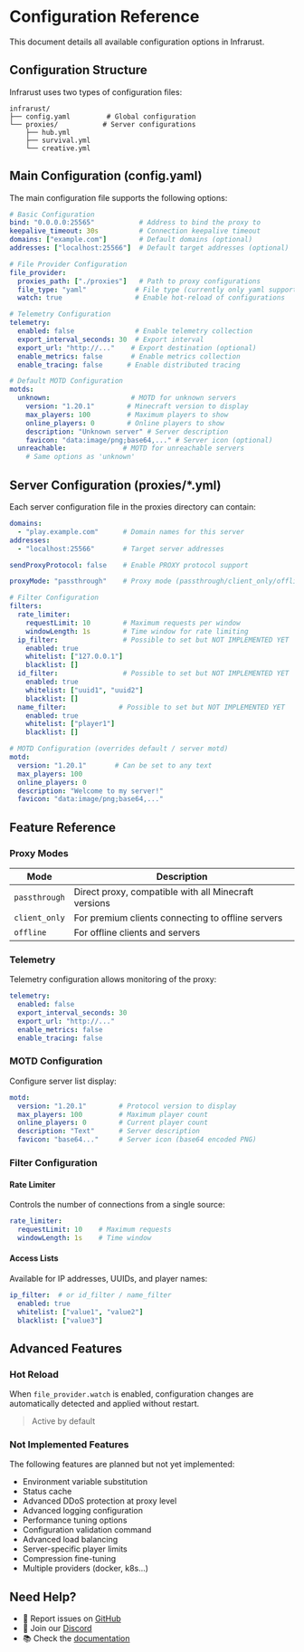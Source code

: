 # Configuration Reference

This document details all available configuration options in Infrarust.

## Configuration Structure

Infrarust uses two types of configuration files:

```
infrarust/
├── config.yaml         # Global configuration
└── proxies/           # Server configurations
    ├── hub.yml
    ├── survival.yml
    └── creative.yml
```

## Main Configuration (config.yaml)

The main configuration file supports the following options:

```yaml
# Basic Configuration
bind: "0.0.0.0:25565"           # Address to bind the proxy to
keepalive_timeout: 30s          # Connection keepalive timeout
domains: ["example.com"]        # Default domains (optional)
addresses: ["localhost:25566"]  # Default target addresses (optional)

# File Provider Configuration
file_provider:
  proxies_path: ["./proxies"]   # Path to proxy configurations
  file_type: "yaml"            # File type (currently only yaml supported)
  watch: true                  # Enable hot-reload of configurations

# Telemetry Configuration
telemetry:
  enabled: false               # Enable telemetry collection
  export_interval_seconds: 30  # Export interval
  export_url: "http://..."    # Export destination (optional)
  enable_metrics: false       # Enable metrics collection
  enable_tracing: false      # Enable distributed tracing

# Default MOTD Configuration
motds:
  unknown:                    # MOTD for unknown servers
    version: "1.20.1"        # Minecraft version to display
    max_players: 100         # Maximum players to show
    online_players: 0        # Online players to show
    description: "Unknown server" # Server description
    favicon: "data:image/png;base64,..." # Server icon (optional)
  unreachable:              # MOTD for unreachable servers
    # Same options as 'unknown'
```

## Server Configuration (proxies/*.yml)

Each server configuration file in the proxies directory can contain:

```yaml
domains:
  - "play.example.com"      # Domain names for this server
addresses:
  - "localhost:25566"       # Target server addresses

sendProxyProtocol: false    # Enable PROXY protocol support

proxyMode: "passthrough"    # Proxy mode (passthrough/client_only/offline)

# Filter Configuration
filters:
  rate_limiter:
    requestLimit: 10        # Maximum requests per window
    windowLength: 1s        # Time window for rate limiting
  ip_filter:                # Possible to set but NOT IMPLEMENTED YET
    enabled: true
    whitelist: ["127.0.0.1"]
    blacklist: []
  id_filter:                # Possible to set but NOT IMPLEMENTED YET
    enabled: true
    whitelist: ["uuid1", "uuid2"]
    blacklist: []
  name_filter:             # Possible to set but NOT IMPLEMENTED YET
    enabled: true
    whitelist: ["player1"] 
    blacklist: []

# MOTD Configuration (overrides default / server motd)
motd:
  version: "1.20.1"       # Can be set to any text
  max_players: 100
  online_players: 0
  description: "Welcome to my server!"
  favicon: "data:image/png;base64,..."
```

## Feature Reference

### Proxy Modes

| Mode | Description |
|------|-------------|
| `passthrough` | Direct proxy, compatible with all Minecraft versions |
| `client_only` | For premium clients connecting to offline servers |
| `offline` | For offline clients and servers |

### Telemetry

Telemetry configuration allows monitoring of the proxy:

```yaml
telemetry:
  enabled: false
  export_interval_seconds: 30
  export_url: "http://..."
  enable_metrics: false
  enable_tracing: false
```

### MOTD Configuration

Configure server list display:

```yaml
motd:
  version: "1.20.1"        # Protocol version to display
  max_players: 100         # Maximum player count
  online_players: 0        # Current player count
  description: "Text"      # Server description
  favicon: "base64..."     # Server icon (base64 encoded PNG)
```

### Filter Configuration

#### Rate Limiter

Controls the number of connections from a single source:

```yaml
rate_limiter:
  requestLimit: 10    # Maximum requests
  windowLength: 1s    # Time window
```

#### Access Lists

Available for IP addresses, UUIDs, and player names:

```yaml
ip_filter:  # or id_filter / name_filter
  enabled: true
  whitelist: ["value1", "value2"]
  blacklist: ["value3"]
```

## Advanced Features

### Hot Reload

When `file_provider.watch` is enabled, configuration changes are automatically detected and applied without restart.

> Active by default

### Not Implemented Features

The following features are planned but not yet implemented:

- Environment variable substitution
- Status cache
- Advanced DDoS protection at proxy level
- Advanced logging configuration
- Performance tuning options
- Configuration validation command
- Advanced load balancing
- Server-specific player limits
- Compression fine-tuning
- Multiple providers (docker, k8s...)

## Need Help?

- 🐛 Report issues on [GitHub](https://github.com/shadowner/infrarust/issues)
- 💬 Join our [Discord](https://discord.gg/uzs5nZsWaB)
- 📚 Check the [documentation](https://infrarust.dev)
